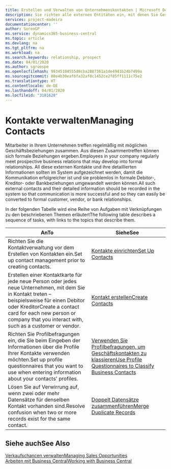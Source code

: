 ```yaml
---
title: Erstellen und Verwalten von Unternehmenskontakten | Microsoft Docs
description: Sie richten alle externen Entitäten ein, mit denen Sie Geschäftsbeziehungen haben (wie Debitoren, Interessenten, Kreditoren und Berater).
services: project-madeira
documentationcenter: ''
author: SorenGP
ms.service: dynamics365-business-central
ms.topic: article
ms.devlang: na
ms.tgt_pltfrm: na
ms.workload: na
ms.search.keywords: relationship, prospect
ms.date: 04/01/2020
ms.author: sgroespe
ms.openlocfilehash: 99345104555d8cba2887361a1de4941b24b7499a
ms.sourcegitcommit: 88e4b30eaf6fa32af0c1452ce2f85ff1111c75e2
ms.translationtype: HT
ms.contentlocale: de-DE
ms.lasthandoff: 04/01/2020
ms.locfileid: "3181628"
---
```

# <a name="managing-contacts"></a><span data-ttu-id="f723e-103">Kontakte verwalten</span><span class="sxs-lookup"><span data-stu-id="f723e-103">Managing Contacts</span></span>
<span data-ttu-id="f723e-104">Mitarbeiter in Ihrem Unternehmen treffen regelmäßig mit möglichen Geschäftsbeziehungen zusammen. Aus diesen Zusammentreffen können sich formale Beziehungen ergeben.</span><span class="sxs-lookup"><span data-stu-id="f723e-104">Employees in your company regularly meet prospective business relations that may develop into formal relationships.</span></span> <span data-ttu-id="f723e-105">All diese externen Kontakte und ihre detaillierten Informationen sollten im System aufgezeichnet werden, damit die Kommunikation erfolgreicher ist und sie problemlos in formale Debitor-, Kreditor- oder Bankbeziehungen umgewandelt werden können.</span><span class="sxs-lookup"><span data-stu-id="f723e-105">All such external contacts and their detailed information should be recorded in the system so that communication is more successful and so they can easily be converted to formal customer, vendor, or bank relationships.</span></span>

<span data-ttu-id="f723e-106">In der folgenden Tabelle wird eine Reihe von Aufgaben mit Verknüpfungen zu den beschriebenen Themen erläutert</span><span class="sxs-lookup"><span data-stu-id="f723e-106">The following table describes a sequence of tasks, with links to the topics that describe them.</span></span>

| <span data-ttu-id="f723e-107">An</span><span class="sxs-lookup"><span data-stu-id="f723e-107">To</span></span> | <span data-ttu-id="f723e-108">Siehe</span><span class="sxs-lookup"><span data-stu-id="f723e-108">See</span></span> |
| --- | --- |
| <span data-ttu-id="f723e-109">Richten Sie die Kontaktverwaltung vor dem Erstellen von Kontakten ein.</span><span class="sxs-lookup"><span data-stu-id="f723e-109">Set up contact management prior to creating contacts.</span></span> |[<span data-ttu-id="f723e-110">Kontakte einrichten</span><span class="sxs-lookup"><span data-stu-id="f723e-110">Set Up Contacts</span></span>](marketing-setup-contacts.md) |
| <span data-ttu-id="f723e-111">Erstellen einer Kontaktkarte für jede neue Person oder jedes neue Unternehmen, mit dem Sie in Kontakt treten – beispielsweise für einen Debitor oder Kreditor</span><span class="sxs-lookup"><span data-stu-id="f723e-111">Create a contact card for each new person or company that you interact with, such as a customer or vendor.</span></span> |[<span data-ttu-id="f723e-112">Kontakt erstellen</span><span class="sxs-lookup"><span data-stu-id="f723e-112">Create Contacts</span></span>](marketing-create-contact-companies.md) |
|<span data-ttu-id="f723e-113">Richten Sie Profilbefragungen ein, die Sie beim Eingeben der Informationen über die Profile Ihrer Kontakte verwenden möchten.</span><span class="sxs-lookup"><span data-stu-id="f723e-113">Set up profile questionnaires that you want to use when entering information about your contacts' profiles.</span></span>|[<span data-ttu-id="f723e-114">Verwenden Sie Profilbefragungen, um Geschäftskontakten zu klassieren</span><span class="sxs-lookup"><span data-stu-id="f723e-114">Use Profile Questionnaires to Classify Business Contacts</span></span>](marketing-create-contact-profile-questionnaire.md)|
|<span data-ttu-id="f723e-115">Lösen Sie auf Verwirrung auf, wenn zwei oder mehr Datensätze für denselben Kontakt vorhanden sind.</span><span class="sxs-lookup"><span data-stu-id="f723e-115">Resolve confusion when two or more records exist for the same contact.</span></span>|[<span data-ttu-id="f723e-116">Doppelt Datensätze zusammenführen</span><span class="sxs-lookup"><span data-stu-id="f723e-116">Merge Duplicate Records</span></span>](sales-how-merge-duplicate-records.md)|

## <a name="see-also"></a><span data-ttu-id="f723e-117">Siehe auch</span><span class="sxs-lookup"><span data-stu-id="f723e-117">See Also</span></span>
[<span data-ttu-id="f723e-118">Verkaufschancen verwalten</span><span class="sxs-lookup"><span data-stu-id="f723e-118">Managing Sales Opportunities</span></span>](marketing-manage-sales-opportunities.md)  
[<span data-ttu-id="f723e-119">Arbeiten mit  Business Central</span><span class="sxs-lookup"><span data-stu-id="f723e-119">Working with Business Central</span></span>](ui-work-product.md)  
